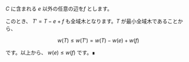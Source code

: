 $C$ に含まれる $e$ 以外の任意の辺を$f$ とします。

このとき、 $T' = T - e + f$ も全域木となります。$T$ が最小全域木であることから、

$$
w(T) \le w(T') = w(T) - w(e) + w(f)
$$

です。以上から、 $w(e) \le w(f)$ です。∎    
